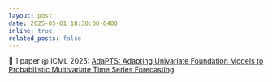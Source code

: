 ```yaml
---
layout: post
date: 2025-05-01 18:30:00-0400
inline: true
related_posts: false
---
```


🥳 1 paper @ ICML 2025: <a href="https://github.com/abenechehab/AdaPTS">AdaPTS: Adapting Univariate Foundation Models to Probabilistic Multivariate Time Series Forecasting</a>.
